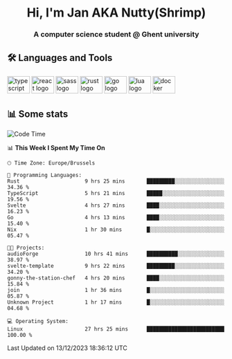 <h1 align="center">Hi, I'm Jan AKA Nutty(Shrimp)</h1>
<h3 align="center">A computer science student @ Ghent university</h3>

<h2 align="left">🛠️ Languages and Tools</h2>

###

<div align="left">
  <img src="https://cdn.jsdelivr.net/gh/devicons/devicon/icons/typescript/typescript-original.svg" height="40" width="52" alt="typescript logo"  />
  <img src="https://cdn.jsdelivr.net/gh/devicons/devicon/icons/react/react-original.svg" height="40" width="52" alt="react logo"  />
  <img src="https://cdn.jsdelivr.net/gh/devicons/devicon/icons/sass/sass-original.svg" height="40" width="52" alt="sass logo"  />
  <img src="https://cdn.jsdelivr.net/gh/devicons/devicon/icons/rust/rust-plain.svg" height="40" width="52" alt="rust logo"  />
  <img src="https://cdn.jsdelivr.net/gh/devicons/devicon/icons/go/go-original.svg" height="40" width="52" alt="go logo"  />
  <img src="https://cdn.jsdelivr.net/gh/devicons/devicon/icons/lua/lua-original.svg" height="40" width="52" alt="lua logo"  />
  <img src="https://cdn.jsdelivr.net/gh/devicons/devicon/icons/docker/docker-original.svg" height="40" width="52" alt="docker logo"  />
</div>

<h2>📊 Some stats</h2>

<!--START_SECTION:waka-->
![Code Time](http://img.shields.io/badge/Code%20Time-4%2C015%20hrs%2011%20mins-blue)

📊 **This Week I Spent My Time On** 

```text
🕑︎ Time Zone: Europe/Brussels

💬 Programming Languages: 
Rust                     9 hrs 25 mins       █████████░░░░░░░░░░░░░░░░   34.36 % 
TypeScript               5 hrs 21 mins       █████░░░░░░░░░░░░░░░░░░░░   19.56 % 
Svelte                   4 hrs 27 mins       ████░░░░░░░░░░░░░░░░░░░░░   16.23 % 
Go                       4 hrs 13 mins       ████░░░░░░░░░░░░░░░░░░░░░   15.40 % 
Nix                      1 hr 30 mins        █░░░░░░░░░░░░░░░░░░░░░░░░   05.47 % 

🐱‍💻 Projects: 
audioForge               10 hrs 41 mins      ██████████░░░░░░░░░░░░░░░   38.97 % 
svelte-template          9 hrs 22 mins       █████████░░░░░░░░░░░░░░░░   34.20 % 
gonny-the-station-chef   4 hrs 20 mins       ████░░░░░░░░░░░░░░░░░░░░░   15.84 % 
join                     1 hr 36 mins        █░░░░░░░░░░░░░░░░░░░░░░░░   05.87 % 
Unknown Project          1 hr 17 mins        █░░░░░░░░░░░░░░░░░░░░░░░░   04.68 % 

💻 Operating System: 
Linux                    27 hrs 25 mins      █████████████████████████   100.00 % 
```


 Last Updated on 13/12/2023 18:36:12 UTC
<!--END_SECTION:waka-->
